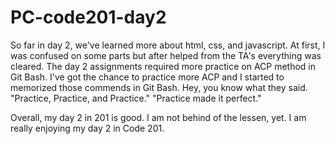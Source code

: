 # PC-code201-day2
So far in day 2, we've learned more about html, css, and javascript.  At first, I was confused on some parts but after helped from the TA's everything was cleared.  The day 2 assignments required more practice on ACP method in Git Bash.  I've got the chance to practice more ACP and I started to memorized those commends in Git Bash.  Hey, you know what they said. "Practice, Practice, and Practice."  "Practice made it perfect."

Overall, my day 2 in 201 is good.  I am not behind of the lessen, yet.  I am really enjoying my day 2 in Code 201.
